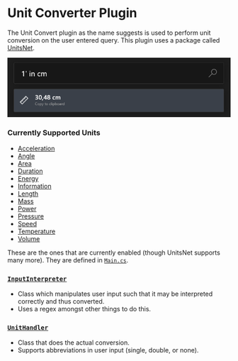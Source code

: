 # Unit Converter Plugin
The Unit Convert plugin as the name suggests is used to perform unit conversion on the user entered query.
This plugin uses a package called [UnitsNet](https://github.com/angularsen/UnitsNet).

![Image of Calculator plugin](/doc/images/launcher/plugins/community.unitconverter.png)

### Currently Supported Units
 - [Acceleration](https://github.com/angularsen/UnitsNet/blob/master/UnitsNet/GeneratedCode/Units/AccelerationUnit.g.cs)
 - [Angle](https://github.com/angularsen/UnitsNet/blob/master/UnitsNet/GeneratedCode/Units/AngleUnit.g.cs)
 - [Area](https://github.com/angularsen/UnitsNet/blob/master/UnitsNet/GeneratedCode/Units/AreaUnit.g.cs)
 - [Duration](https://github.com/angularsen/UnitsNet/blob/master/UnitsNet/GeneratedCode/Units/DurationUnit.g.cs)
 - [Energy](https://github.com/angularsen/UnitsNet/blob/master/UnitsNet/GeneratedCode/Units/EnergyUnit.g.cs)
 - [Information](https://github.com/angularsen/UnitsNet/blob/master/UnitsNet/GeneratedCode/Units/InformationUnit.g.cs)
 - [Length](https://github.com/angularsen/UnitsNet/blob/master/UnitsNet/GeneratedCode/Units/LengthUnit.g.cs)
 - [Mass](https://github.com/angularsen/UnitsNet/blob/master/UnitsNet/GeneratedCode/Units/MassUnit.g.cs)
 - [Power](https://github.com/angularsen/UnitsNet/blob/master/UnitsNet/GeneratedCode/Units/PowerUnit.g.cs)
 - [Pressure](https://github.com/angularsen/UnitsNet/blob/master/UnitsNet/GeneratedCode/Units/PressureUnit.g.cs)
 - [Speed](https://github.com/angularsen/UnitsNet/blob/master/UnitsNet/GeneratedCode/Units/SpeedUnit.g.cs)
 - [Temperature](https://github.com/angularsen/UnitsNet/blob/master/UnitsNet/GeneratedCode/Units/TemperatureUnit.g.cs)
 - [Volume](https://github.com/angularsen/UnitsNet/blob/master/UnitsNet/GeneratedCode/Units/VolumeUnit.g.cs)

 These are the ones that are currently enabled (though UnitsNet supports many more). They are defined in [`Main.cs`](/src/modules/launcher/Plugins/Community.PowerToys.Run.UnitConverter/Main.cs).


### [`InputInterpreter`](/src/modules/launcher/Plugins/Community.PowerToys.Run.UnitConverter/InputInterpreter.cs)
 - Class which manipulates user input such that it may be interpreted correctly and thus converted.
 - Uses a regex amongst other things to do this.

### [`UnitHandler`](/src/modules/launcher/Plugins/Community.PowerToys.Run.UnitConverter/UnitHandler.cs)
 - Class that does the actual conversion.
 - Supports abbreviations in user input (single, double, or none).
